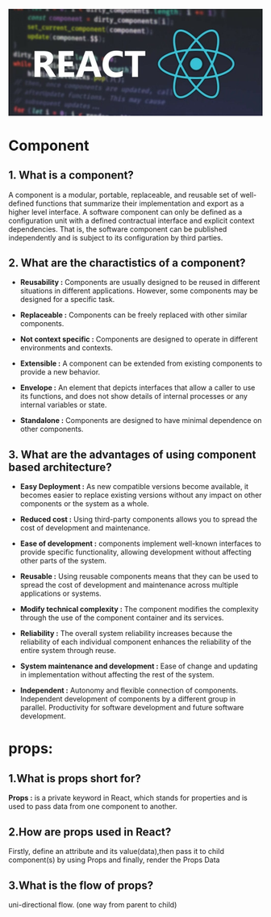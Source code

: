 ![react](photo/react.jpg)
# Component

## 1. What is a component?

A component is a modular, portable, replaceable, and reusable set of well-defined functions that summarize their implementation and export as a higher level interface. A software component can only be defined as a configuration unit with a defined contractual interface and explicit context dependencies. That is, the software component can be published independently and is subject to its configuration by third parties.

## 2. What are the charactistics of a component?

* **Reusability :** Components are usually designed to be reused in different situations in different applications. However, some components may be designed for a specific task.

* **Replaceable :** Components can be freely replaced with other similar components.

* **Not context specific :** Components are designed to operate in different environments and contexts.

* **Extensible :** A component can be extended from existing components to provide a new behavior.

* **Envelope :** An element that depicts interfaces that allow a caller to use its functions, and does not show details of internal processes or any internal variables or state.

* **Standalone :​​** Components are designed to have minimal dependence on other components.

## 3. What are the advantages of using component based architecture?

* **Easy Deployment :** As new compatible versions become available, it becomes easier to replace existing versions without any impact on other components or the system as a whole.

* **Reduced cost :** Using third-party components allows you to spread the cost of development and maintenance.

* **Ease of development :** components implement well-known interfaces to provide specific functionality, allowing development without affecting other parts of the system.

* **Reusable :** Using reusable components means that they can be used to spread the cost of development and maintenance across multiple applications or systems.

* **Modify technical complexity :** The component modifies the complexity through the use of the component container and its services.

* **Reliability :** The overall system reliability increases because the reliability of each individual component enhances the reliability of the entire system through reuse.

* **System maintenance and development :** Ease of change and updating in implementation without affecting the rest of the system.

* **Independent :** Autonomy and flexible connection of components. Independent development of components by a different group in parallel. Productivity for software development and future software development.

# props:

## 1.What is props short for?

**Props :** is a private keyword in React, which stands for properties and is used to pass data from one component to another.

## 2.How are props used in React?
Firstly, define an attribute and its value(data),then pass it to child component(s) by using Props and finally, render the Props Data
## 3.What is the flow of props?
uni-directional flow. (one way from parent to child)